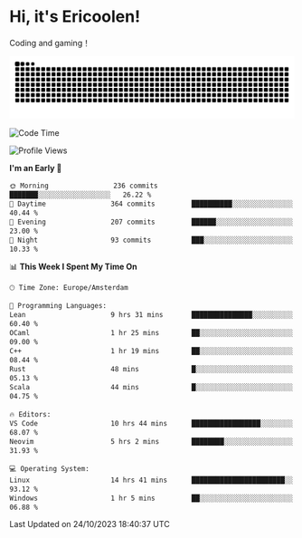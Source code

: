 # Hi, it's Ericoolen!
Coding and gaming！

<picture>
  <source media="(prefers-color-scheme: dark)" srcset="https://raw.githubusercontent.com/Eric-Song-Nop/Eric-Song-Nop/output/github-contribution-grid-snake-dark.svg">
  <source media="(prefers-color-scheme: light)" srcset="https://raw.githubusercontent.com/Eric-Song-Nop/Eric-Song-Nop/output/github-contribution-grid-snake.svg">
  <img alt="github contribution grid snake animation" src="https://raw.githubusercontent.com/Eric-Song-Nop/Eric-Song-Nop/output/github-contribution-grid-snake.svg">
</picture>

<!--START_SECTION:waka-->
![Code Time](http://img.shields.io/badge/Code%20Time-1%2C072%20hrs%2055%20mins-blue)

![Profile Views](http://img.shields.io/badge/Profile%20Views-0-blue)

**I'm an Early 🐤** 

```text
🌞 Morning                236 commits         ███████░░░░░░░░░░░░░░░░░░   26.22 % 
🌆 Daytime                364 commits         ██████████░░░░░░░░░░░░░░░   40.44 % 
🌃 Evening                207 commits         ██████░░░░░░░░░░░░░░░░░░░   23.00 % 
🌙 Night                  93 commits          ███░░░░░░░░░░░░░░░░░░░░░░   10.33 % 
```


📊 **This Week I Spent My Time On** 

```text
🕑︎ Time Zone: Europe/Amsterdam

💬 Programming Languages: 
Lean                     9 hrs 31 mins       ███████████████░░░░░░░░░░   60.40 % 
OCaml                    1 hr 25 mins        ██░░░░░░░░░░░░░░░░░░░░░░░   09.00 % 
C++                      1 hr 19 mins        ██░░░░░░░░░░░░░░░░░░░░░░░   08.44 % 
Rust                     48 mins             █░░░░░░░░░░░░░░░░░░░░░░░░   05.13 % 
Scala                    44 mins             █░░░░░░░░░░░░░░░░░░░░░░░░   04.75 % 

🔥 Editors: 
VS Code                  10 hrs 44 mins      █████████████████░░░░░░░░   68.07 % 
Neovim                   5 hrs 2 mins        ████████░░░░░░░░░░░░░░░░░   31.93 % 

💻 Operating System: 
Linux                    14 hrs 41 mins      ███████████████████████░░   93.12 % 
Windows                  1 hr 5 mins         ██░░░░░░░░░░░░░░░░░░░░░░░   06.88 % 
```


 Last Updated on 24/10/2023 18:40:37 UTC
<!--END_SECTION:waka-->
